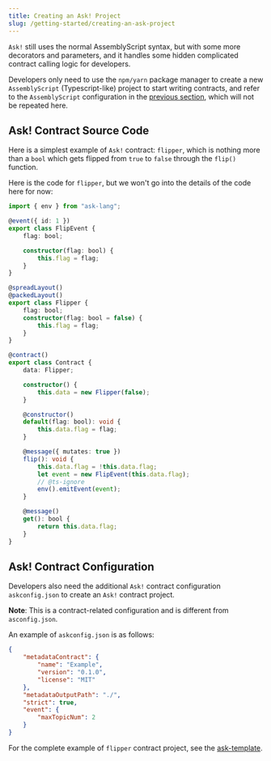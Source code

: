 ```yaml
---
title: Creating an Ask! Project
slug: /getting-started/creating-an-ask-project
---
```


`Ask!` still uses the normal AssemblyScript syntax, but with some more decorators and parameters, and it handles some hidden complicated contract calling logic for developers.

Developers only need to use the `npm/yarn` package manager to create a new `AssemblyScript` (Typescript-like) project to start writing contracts, and refer to the `AssemblyScript` configuration in the [previous section](./setup.md#configuration), which will not be repeated here.

## Ask! Contract Source Code

Here is a simplest example of `Ask!` contract: `flipper`, which is nothing more than a `bool` which gets flipped from `true` to `false` through the `flip()` function.

Here is the code for `flipper`, but we won't go into the details of the code here for now:

```ts
import { env } from "ask-lang";

@event({ id: 1 })
export class FlipEvent {
    flag: bool;

    constructor(flag: bool) {
        this.flag = flag;
    }
}

@spreadLayout()
@packedLayout()
export class Flipper {
    flag: bool;
    constructor(flag: bool = false) {
        this.flag = flag;
    }
}

@contract()
export class Contract {
    data: Flipper;

    constructor() {
        this.data = new Flipper(false);
    }

    @constructor()
    default(flag: bool): void {
        this.data.flag = flag;
    }

    @message({ mutates: true })
    flip(): void {
        this.data.flag = !this.data.flag;
        let event = new FlipEvent(this.data.flag);
        // @ts-ignore
        env().emitEvent(event);
    }

    @message()
    get(): bool {
        return this.data.flag;
    }
}
```

## Ask! Contract Configuration

Developers also need the additional `Ask!` contract configuration `askconfig.json` to create an `Ask!` contract project.

**Note**: This is a contract-related configuration and is different from `asconfig.json`.

An example of `askconfig.json` is as follows:

```json
{
    "metadataContract": {
        "name": "Example",
        "version": "0.1.0",
        "license": "MIT"
    },
    "metadataOutputPath": "./",
    "strict": true,
    "event": {
        "maxTopicNum": 2
    }
}
```

For the complete example of `flipper` contract project, see the [ask-template](https://github.com/ask-lang/ask-template).
